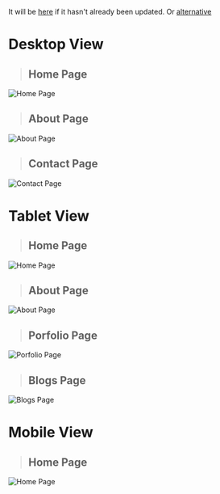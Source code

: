 It will be [here](https://biswashdhungana.com.np/) if it hasn't already been updated. Or [alternative](https://biswashdhungana.netlify.app/)

# **Desktop View**

>## Home Page
![Home Page](./Markdown/Home%20Page%20Desktop.png)

>## About Page
![About Page](./Markdown/About%20Me%20D.png)

>## Contact Page
![Contact Page](./Markdown/Contact%20Me%20D.png)


# **Tablet View**

>## Home Page
![Home Page](./Markdown/Home%20Page%20Tablet.png)

>## About Page
![About Page](./Markdown/About%20Me%20Tablet.png)

>## Porfolio Page
![Porfolio Page](./Markdown/My%20Portfolio%20Tablet.png)

>## Blogs Page
![Blogs Page](./Markdown/Blogs%20Tablet.png)

# **Mobile View**

>## Home Page
![Home Page](./Markdown/Home%20Page%20Mobile.png)

